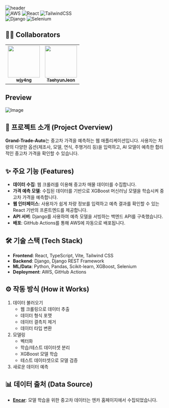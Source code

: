 ![header](https://capsule-render.vercel.app/api?type=rect&color=gradient&height=100&section=header&text=Grand-Trade-Auto&fontSize=45&fontAlign=70&fontAlignY=52)   
![AWS](https://img.shields.io/badge/AWS-%23FF9900.svg?style=for-the-badge&logo=amazon-aws&logoColor=white)
![React](https://img.shields.io/badge/react-%2320232a.svg?style=for-the-badge&logo=react&logoColor=%2361DAFB)
![TailwindCSS](https://img.shields.io/badge/tailwindcss-%2338B2AC.svg?style=for-the-badge&logo=tailwind-css&logoColor=white)
<br>
![Django](https://img.shields.io/badge/django-%23092E20.svg?style=for-the-badge&logo=django&logoColor=white)
![Selenium](https://img.shields.io/badge/-selenium-%43B02A?style=for-the-badge&logo=selenium&logoColor=white)
<br>

## 🧑‍💻 Collaborators

<table>
  <tr>
    <td align="center"><a href="https://github.com/wjy4ng"><img src="https://avatars.githubusercontent.com/wjy4ng" width="100px;" alt=""/><br /><sub><b>wjy4ng</b></sub></a></td>
    <td align="center"><a href="https://github.com/TaehyunJeon0203"><img src="https://avatars.githubusercontent.com/TaehyunJeon0203" width="100px;" alt=""/><br /><sub><b>TaehyunJeon</b></sub></a></td>
  </tr>
</table>

## Preview
![Image](https://github.com/user-attachments/assets/cd2e4556-b1d3-46f8-a9b6-af2ac0a842cf)

## 🚗 프로젝트 소개 (Project Overview)

**Grand-Trade-Auto**는 중고차 가격을 예측하는 웹 애플리케이션입니다. 사용자는 차량의 다양한 옵션(제조사, 모델, 연식, 주행거리 등)을 입력하고, AI 모델이 예측한 합리적인 중고차 가격을 확인할 수 있습니다.

## ✨ 주요 기능 (Features)

*   **데이터 수집**: 웹 크롤러를 이용해 중고차 매물 데이터를 수집합니다.
*   **가격 예측 모델**: 수집된 데이터를 기반으로 XGBoost 머신러닝 모델을 학습시켜 중고차 가격을 예측합니다.
*   **웹 인터페이스**: 사용자가 쉽게 차량 정보를 입력하고 예측 결과를 확인할 수 있는 React 기반의 프론트엔드를 제공합니다.
*   **API 서버**: Django를 사용하여 예측 모델을 서빙하는 백엔드 API를 구축했습니다.
*   **배포**: GitHub Actions를 통해 AWS에 자동으로 배포됩니다.

## 🛠️ 기술 스택 (Tech Stack)

*   **Frontend**: React, TypeScript, Vite, Tailwind CSS
*   **Backend**: Django, Django REST Framework
*   **ML/Data**: Python, Pandas, Scikit-learn, XGBoost, Selenium
*   **Deployment**: AWS, GitHub Actions

## ⚙️ 작동 방식 (How it Works)
1. 데이터 불러오기
    - 웹 크롤링으로 데이터 추출
    - 데이터 형식 포맷
    - 데이터 결측치 제거
    - 데이터 타입 변환
2. 모델링
    - 벡터화
    - 학습/테스트 데이터셋 분리
    - XGBoost 모델 학습
    - 테스트 데이터셋으로 모델 검증
3. 새로운 데이터 예측

## 📊 데이터 출처 (Data Source)

*   **[Encar](https://car.encar.com/)**: 모델 학습을 위한 중고차 데이터는 엔카 홈페이지에서 수집되었습니다.
